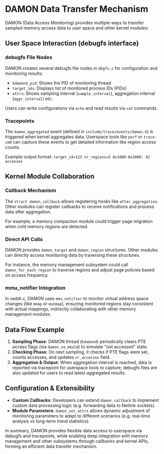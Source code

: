 # DAMON Data Transfer Mechanism

DAMON (Data Access Monitoring) provides multiple ways to transfer sampled memory access data to user space and other kernel modules:

## User Space Interaction (debugfs interface)

### debugfs File Nodes
DAMON creates several debugfs file nodes in `dbgfs.c` for configuration and monitoring results:

- `kdamond_pid`: Shows the PID of monitoring thread
- `target_ids`: Displays list of monitored process IDs (PIDs) 
- `attrs`: Shows sampling interval (`sample_interval`), aggregation interval (`aggr_interval`) etc.

Users can write configurations via `echo` and read results via `cat` commands.

### Tracepoints
The `damon_aggregated` event (defined in `include/trace/events/damon.h`) is triggered when kernel aggregates data. Userspace tools like `perf` or `trace-cmd` can capture these events to get detailed information like region access counts.

Example output format: `target_id=123 nr_regions=5 0x1000-0x2000: 42 accesses`

## Kernel Module Collaboration

### Callback Mechanism
The `struct damon_callback` allows registering hooks like `after_aggregation`. Other modules can register callbacks to receive notifications and process data after aggregation.

For example, a memory compaction module could trigger page migration when cold memory regions are detected.

### Direct API Calls
DAMON provides `damon_target` and `damon_region` structures. Other modules can directly access monitoring data by traversing these structures.

For instance, the memory management subsystem could call `damon_for_each_region` to traverse regions and adjust page policies based on access frequency.

### mmu_notifier Integration
In vaddr.c, DAMON uses `mmu_notifier` to monitor virtual address space changes (like `mmap` or `munmap`), ensuring monitored regions stay consistent with actual mappings, indirectly collaborating with other memory management modules.

## Data Flow Example

1. **Sampling Phase**: DAMON thread (`kdamond`) periodically clears PTE access flags (via `damon_va_mkold`) to simulate "not accessed" state.
2. **Checking Phase**: On next sampling, it checks if PTE flags were set, counts accesses, and updates `nr_accesses` field.
3. **Aggregation & Output**: When aggregation interval is reached, data is reported via tracepoint for userspace tools to capture; debugfs files are also updated for users to read latest aggregated results.

## Configuration & Extensibility

- **Custom Callbacks**: Developers can extend `damon_callback` to implement custom data processing logic (e.g. forwarding data to Netlink sockets).
- **Module Parameters**: `damon_set_attrs` allows dynamic adjustment of monitoring parameters to adapt to different scenarios (e.g. real-time analysis vs long-term trend statistics).

In summary, DAMON provides flexible data access to userspace via debugfs and tracepoints, while enabling deep integration with memory management and other subsystems through callbacks and kernel APIs, forming an efficient data transfer mechanism.